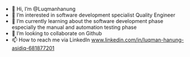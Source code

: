 - 👋 Hi, I’m @Luqmanhanung
- 👀 I’m interested in software development specialist Quality Engineer
- 🌱 I’m currently learning about the software development phase especially the manual and automation testing phase
- 💞️ I’m looking to collaborate on Github
- 📫 How to reach me via LinkedIn www.linkedin.com/in/luqman-hanung-asidiq-681877201

<!---
Luqmanhanung/Luqmanhanung is a ✨ special ✨ repository because its `README.md` (this file) appears on your GitHub profile.
You can click the Preview link to take a look at your changes.
--->
